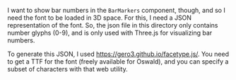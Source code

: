 I want to show bar numbers in the `BarMarkers` component, though, and so I need the font to be loaded in 3D space. For this, I need a JSON representation of the font. So, the json file in this directory only contains number glyphs (0-9), and is only used with Three.js for visualizing bar numbers.

To generate this JSON, I used https://gero3.github.io/facetype.js/. You need to get a TTF for the font (freely available for Oswald), and you can specify a subset of characters with that web utility.
